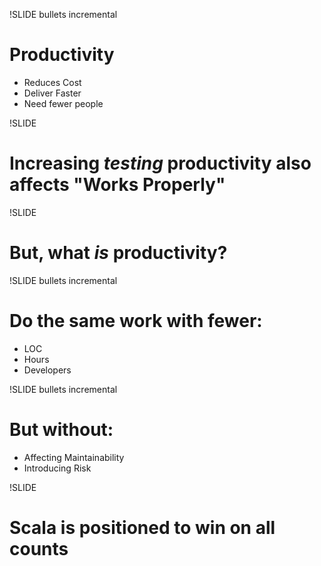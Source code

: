 !SLIDE bullets incremental
# Productivity
* Reduces Cost
* Deliver Faster
* Need fewer people

!SLIDE
# Increasing *testing* productivity also affects "Works Properly"

!SLIDE 
# But, what *is* productivity?

!SLIDE bullets incremental
# Do the same work with fewer:
* LOC
* Hours
* Developers

!SLIDE bullets incremental
# But without:
* Affecting Maintainability
* Introducing Risk

!SLIDE
# Scala is positioned to win on all counts
